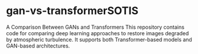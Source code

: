 # gan-vs-transformerSOTIS
A Comparison Between GANs and Transformers  This repository contains code for comparing deep learning approaches to restore images degraded by atmospheric turbulence. It supports both Transformer-based models and GAN-based architectures.
